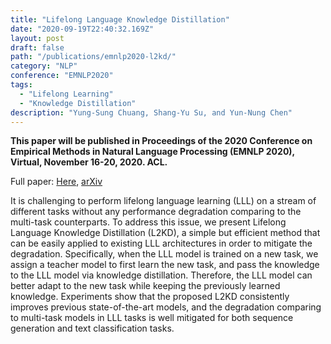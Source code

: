 ```yaml
---
title: "Lifelong Language Knowledge Distillation"
date: "2020-09-19T22:40:32.169Z"
layout: post
draft: false
path: "/publications/emnlp2020-l2kd/"
category: "NLP"
conference: "EMNLP2020"
tags:
  - "Lifelong Learning"
  - "Knowledge Distillation"
description: "Yung-Sung Chuang, Shang-Yu Su, and Yun-Nung Chen"
---
```



<b>This paper will be published in Proceedings of the 2020 Conference on Empirical Methods in Natural Language Processing (EMNLP 2020), Virtual, November 16-20, 2020. ACL.</b>

Full paper:
<a href="./emnlp-2018-d3q.pdf" target="_blank">Here</a>,
<a href="https://arxiv.org/abs/1808.09442" target="_blank">arXiv</a>

It is challenging to perform lifelong language learning (LLL) on a stream of different tasks without any performance degradation comparing to the multi-task counterparts. To address this issue, we present Lifelong Language Knowledge Distillation (L2KD), a simple but efficient method that can be easily applied to existing LLL architectures in order to mitigate the degradation. Specifically, when the LLL model is trained on a new task, we assign a teacher model to first learn the new task, and pass the knowledge to the LLL model via knowledge distillation. Therefore, the LLL model can better adapt to the new task while keeping the previously learned knowledge. Experiments show that the proposed L2KD consistently improves previous state-of-the-art models, and the degradation comparing to multi-task models in LLL tasks is well mitigated for both sequence generation and text classification tasks.